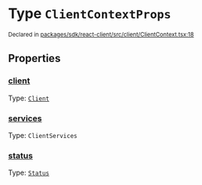 # Type `ClientContextProps`
<sub>Declared in [packages/sdk/react-client/src/client/ClientContext.tsx:18](https://github.com/dxos/dxos/blob/main/packages/sdk/react-client/src/client/ClientContext.tsx#L18)</sub>




## Properties
### [client](https://github.com/dxos/dxos/blob/main/packages/sdk/react-client/src/client/ClientContext.tsx#L19)
Type: <code>[Client](/api/@dxos/react-client/classes/Client)</code>

### [services](https://github.com/dxos/dxos/blob/main/packages/sdk/react-client/src/client/ClientContext.tsx#L22)
Type: <code>ClientServices</code>

### [status](https://github.com/dxos/dxos/blob/main/packages/sdk/react-client/src/client/ClientContext.tsx#L24)
Type: <code>[Status](/api/@dxos/react-client/enums#Status)</code>